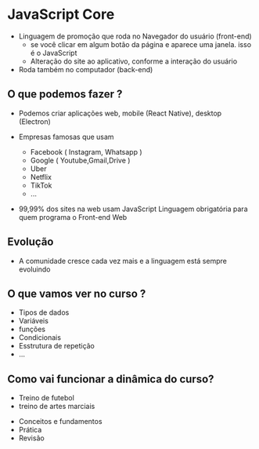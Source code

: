 # JavaScript Core 

* Linguagem de promoção que roda no Navegador do usuário (front-end)
  * se você clicar em algum botão da página e aparece uma janela. isso é o JavaScript
  * Alteração do site ao aplicativo, conforme a interação do usuário 
* Roda também no computador (back-end)

## O que podemos fazer ? 

* Podemos criar aplicações web, mobile (React Native), desktop (Electron)
* Empresas famosas que usam 
  * Facebook ( Instagram, Whatsapp )
  * Google ( Youtube,Gmail,Drive )
  * Uber
  * Netflix
  * TikTok
  * ... 

* 99,99% dos sites na web usam JavaScript 
Linguagem obrigatória para quem programa o Front-end Web 

## Evolução 

* A comunidade cresce cada vez mais e a linguagem está sempre evoluindo 

##  O que vamos ver no curso ? 

- Tipos de dados 
- Variáveis 
- funções
- Condicionais 
- Esstrutura de repetição 
- ...   

## Como vai funcionar a dinâmica do curso?

- Treino de futebol
- treino de artes marciais

* Conceitos e fundamentos 
* Prática  
* Revisão 